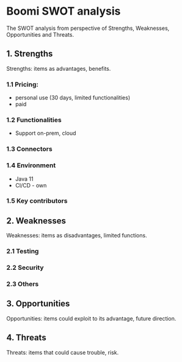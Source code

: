 # Boomi SWOT analysis

The SWOT analysis from perspective of Strengths, Weaknesses, Opportunities
and Threats.


## 1. Strengths
  Strengths: items as advantages, benefits.

  ### 1.1 Pricing:
  - personal use (30 days, limited functionalities)
  - paid

  ### 1.2 Functionalities
  - Support on-prem, cloud

  ### 1.3 Connectors

  ### 1.4 Environment
  - Java 11
  - CI/CD - own

### 1.5 Key contributors

## 2. Weaknesses
  Weaknesses: items as disadvantages, limited functions.

### 2.1 Testing

### 2.2 Security

### 2.3 Others

## 3. Opportunities

Opportunities: items could exploit to its advantage, future direction.

## 4. Threats

Threats: items that could cause trouble, risk.